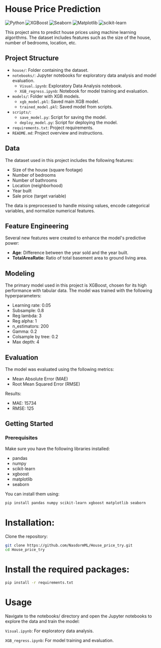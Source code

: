 # House Price Prediction

![Python](https://img.shields.io/badge/Python-3.11+-brightgreen)
![XGBoost](https://img.shields.io/badge/XGBoost-v2.1.0-orange)
![Seaborn](https://img.shields.io/badge/Seaborn-v0.13.2-blue)
![Matplotlib](https://img.shields.io/badge/Matplotlib-v3.9.0-red)
![scikit-learn](https://img.shields.io/badge/scikit--learn-v1.5.1-yellow)

This project aims to predict house prices using machine learning algorithms. The dataset includes features such as the size of the house, number of bedrooms, location, etc.

## Project Structure

- `house/`: Folder containing the dataset.
- `notebooks/`: Jupyter notebooks for exploratory data analysis and model evaluation.
  - `Visual.ipynb`: Exploratory Data Analysis notebook.
  - `XGB_regress.ipynb`: Notebook for model training and evaluation.
- `models/`: Folder with XGB models.
  - `xgb_model.pkl`: Saved main XGB model.
  - `trained_model.pkl`: Saved model from scripts.
- `scripts/`:
  - `save_model.py`: Script for saving the model.
  - `deploy_model.py`: Script for deploying the model.
- `requirements.txt`: Project requirements.
- `README.md`: Project overview and instructions.

## Data

The dataset used in this project includes the following features:
- Size of the house (square footage)
- Number of bedrooms
- Number of bathrooms
- Location (neighborhood)
- Year built
- Sale price (target variable)

The data is preprocessed to handle missing values, encode categorical variables, and normalize numerical features.

## Feature Engineering

Several new features were created to enhance the model's predictive power:
- **Age**: Difference between the year sold and the year built.
- **TotalAreaRatio**: Ratio of total basement area to ground living area.

## Modeling

The primary model used in this project is XGBoost, chosen for its high performance with tabular data. The model was trained with the following hyperparameters:
- Learning rate: 0.05
- Subsample: 0.8
- Reg lambda: 3
- Reg alpha: 1
- n_estimators: 200
- Gamma: 0.2
- Colsample by tree: 0.2
- Max depth: 4

## Evaluation

The model was evaluated using the following metrics:
- Mean Absolute Error (MAE)
- Root Mean Squared Error (RMSE)

Results:
- MAE: 15734
- RMSE: 125

## Getting Started

### Prerequisites

Make sure you have the following libraries installed:
- pandas
- numpy
- scikit-learn
- xgboost
- matplotlib
- seaborn

You can install them using:
```bash
pip install pandas numpy scikit-learn xgboost matplotlib seaborn
```
# Installation:
Clone the repository:
```bash
git clone https://github.com/NasdormML/House_price_try.git
cd House_price_try
```

# Install the required packages:
```bash
pip install -r requirements.txt
```
# Usage
Navigate to the notebooks/ directory and open the Jupyter notebooks to explore the data and train the model:

`Visual.ipynb`: For exploratory data analysis.

`XGB_regress.ipynb`: For model training and evaluation.


